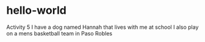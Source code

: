 # hello-world
Activity 5
I have a dog named Hannah that lives with me at school
I also play on a mens basketball team in Paso Robles
